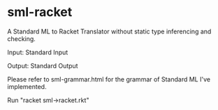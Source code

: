 sml-racket
==========

A Standard ML to Racket Translator without static type inferencing and checking.

Input: Standard Input

Output: Standard Output

Please refer to sml-grammar.html for the grammar of Standard ML I've implemented.

Run "racket sml-\>racket.rkt"
